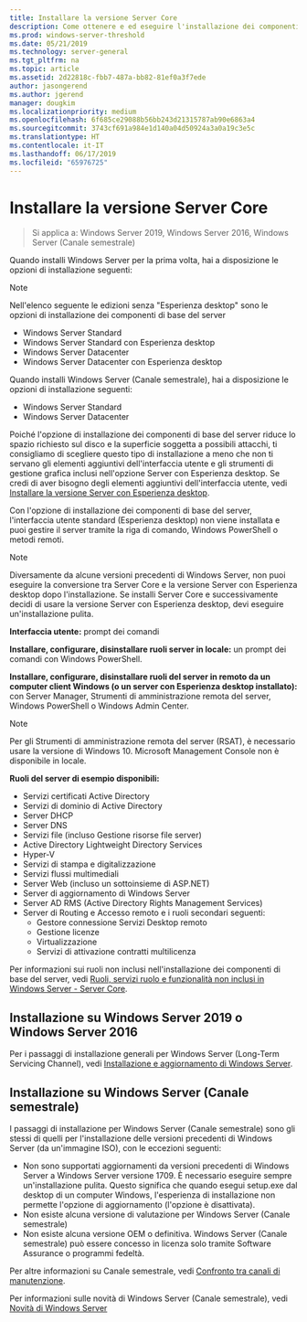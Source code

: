 ```yaml
---
title: Installare la versione Server Core
description: Come ottenere e ed eseguire l'installazione dei componenti di base del server su Windows Server 2019, Windows Server 2016 o Windows Server (Canale semestrale).
ms.prod: windows-server-threshold
ms.date: 05/21/2019
ms.technology: server-general
ms.tgt_pltfrm: na
ms.topic: article
ms.assetid: 2d22818c-fbb7-487a-bb82-81ef0a3f7ede
author: jasongerend
ms.author: jgerend
manager: dougkim
ms.localizationpriority: medium
ms.openlocfilehash: 6f685ce29088b56bb243d21315787ab90e6863a4
ms.sourcegitcommit: 3743cf691a984e1d140a04d50924a3a0a19c3e5c
ms.translationtype: HT
ms.contentlocale: it-IT
ms.lasthandoff: 06/17/2019
ms.locfileid: "65976725"
---
```

# <a name="install-server-core"></a>Installare la versione Server Core

> Si applica a: Windows Server 2019, Windows Server 2016, Windows Server (Canale semestrale)
  
Quando installi Windows Server per la prima volta, hai a disposizione le opzioni di installazione seguenti:

>[!NOTE]
> Nell'elenco seguente le edizioni senza "Esperienza desktop" sono le opzioni di installazione dei componenti di base del server

-   Windows Server Standard
-   Windows Server Standard con Esperienza desktop
-   Windows Server Datacenter
-   Windows Server Datacenter con Esperienza desktop

Quando installi Windows Server (Canale semestrale), hai a disposizione le opzioni di installazione seguenti:

-   Windows Server Standard 
-   Windows Server Datacenter

Poiché l'opzione di installazione dei componenti di base del server riduce lo spazio richiesto sul disco e la superficie soggetta a possibili attacchi, ti consigliamo di scegliere questo tipo di installazione a meno che non ti servano gli elementi aggiuntivi dell'interfaccia utente e gli strumenti di gestione grafica inclusi nell'opzione Server con Esperienza desktop. Se credi di aver bisogno degli elementi aggiuntivi dell'interfaccia utente, vedi [Installare la versione Server con Esperienza desktop](Getting-Started-with-Server-with-Desktop-Experience.md). 

Con l'opzione di installazione dei componenti di base del server, l'interfaccia utente standard (Esperienza desktop) non viene installata e puoi gestire il server tramite la riga di comando, Windows PowerShell o metodi remoti.

>[!NOTE]
>
>Diversamente da alcune versioni precedenti di Windows Server, non puoi eseguire la conversione tra Server Core e la versione Server con Esperienza desktop dopo l'installazione. Se installi Server Core e successivamente decidi di usare la versione Server con Esperienza desktop, devi eseguire un'installazione pulita.

**Interfaccia utente:** prompt dei comandi

**Installare, configurare, disinstallare ruoli server in locale:** un prompt dei comandi con Windows PowerShell.

**Installare, configurare, disinstallare ruoli del server in remoto da un computer client Windows (o un server con Esperienza desktop installato):** con Server Manager, Strumenti di amministrazione remota del server, Windows PowerShell o Windows Admin Center.

>[!NOTE]
>
>Per gli Strumenti di amministrazione remota del server (RSAT), è necessario usare la versione di Windows 10.
>Microsoft Management Console non è disponibile in locale.

**Ruoli del server di esempio disponibili:**

- Servizi certificati Active Directory
- Servizi di dominio di Active Directory
- Server DHCP
- Server DNS
- Servizi file (incluso Gestione risorse file server)
- Active Directory Lightweight Directory Services
- Hyper-V
- Servizi di stampa e digitalizzazione
- Servizi flussi multimediali
- Server Web (incluso un sottoinsieme di ASP.NET)
- Server di aggiornamento di Windows Server
- Server AD RMS (Active Directory Rights Management Services)
- Server di Routing e Accesso remoto e i ruoli secondari seguenti:
   - Gestore connessione Servizi Desktop remoto
   - Gestione licenze
   - Virtualizzazione
   - Servizi di attivazione contratti multilicenza

Per informazioni sui ruoli non inclusi nell'installazione dei componenti di base del server, vedi [Ruoli, servizi ruolo e funzionalità non inclusi in Windows Server - Server Core](../administration/server-core/server-core-removed-roles.md).

## <a name="installing-on-windows-server-2019-or-windows-server-2016"></a>Installazione su Windows Server 2019 o Windows Server 2016

Per i passaggi di installazione generali per Windows Server (Long-Term Servicing Channel), vedi [Installazione e aggiornamento di Windows Server](installation-and-upgrade.md).

## <a name="installing-on-windows-server-semi-annual-channel"></a>Installazione su Windows Server (Canale semestrale)

I passaggi di installazione per Windows Server (Canale semestrale) sono gli stessi di quelli per l'installazione delle versioni precedenti di Windows Server (da un'immagine ISO), con le eccezioni seguenti:

- Non sono supportati aggiornamenti da versioni precedenti di Windows Server a Windows Server versione 1709. È necessario eseguire sempre un'installazione pulita.
   Questo significa che quando esegui setup.exe dal desktop di un computer Windows, l'esperienza di installazione non permette l'opzione di aggiornamento (l'opzione è disattivata).
- Non esiste alcuna versione di valutazione per Windows Server (Canale semestrale)
- Non esiste alcuna versione OEM o definitiva. Windows Server (Canale semestrale) può essere concesso in licenza solo tramite Software Assurance o programmi fedeltà.

Per altre informazioni su Canale semestrale, vedi [Confronto tra canali di manutenzione](../get-started-19/servicing-channels-19.md).

Per informazioni sulle novità di Windows Server (Canale semestrale), vedi [Novità di Windows Server](whats-new-in-windows-server.md)
